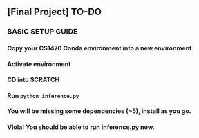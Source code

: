 ## [Final Project] TO-DO

### BASIC SETUP GUIDE

#### Copy your CS1470 Conda environment into a new environment
#### Activate environment
#### CD into SCRATCH
#### Run `python inference.py`
#### You will be missing some dependencies (~5), install as you go.
#### Viola! You should be able to run inference.py now.